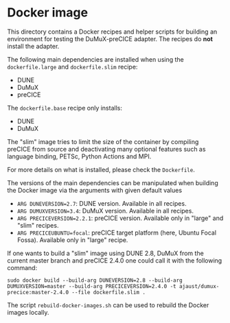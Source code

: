 # Docker image

This directory contains a Docker recipes and helper scripts for building an environment for testing the DuMuX-preCICE adapter. The recipes do **not** install the adapter.

The following main dependencies are installed when using the `dockerfile.large` and `dockerfile.slim` recipe:

- DUNE
- DuMuX
- preCICE

The `dockerfile.base` recipe only installs:

- DUNE
- DuMuX

The "slim" image tries to limit the size of the container by compiling preCICE from source and deactivating many optional features such as language binding, PETSc, Python Actions and MPI.

For more details on what is installed, please check the `Dockerfile`.

The versions of the main dependencies can be manipulated when building the Docker image via the arguments with given default values

- `ARG DUNEVERSION=2.7`: DUNE version. Available in all recipes.
- `ARG DUMUXVERSION=3.4`: DuMuX version. Available in all recipes.
- `ARG PRECICEVERSION=2.2.1`: preCICE version. Available only in "large" and "slim" recipes.
- `ARG PRECICEUBUNTU=focal`: preCICE target platform (here, Ubuntu Focal Fossa). Available only in "large" recipe.

If one wants to build a "slim" image using DUNE 2.8, DuMuX from the current master branch and preCICE 2.4.0 one could call it with the following command:

```text
sudo docker build --build-arg DUNEVERSION=2.8 --build-arg DUMUXVERSION=master --build-arg PRECICEVERSION=2.4.0 -t ajaust/dumux-precice:master-2.4.0 --file dockerfile.slim .
```

The script `rebuild-docker-images.sh` can be used to rebuild the Docker images locally.

